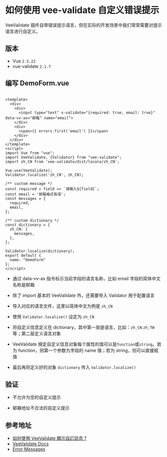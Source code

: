# 如何使用 vee-validate 自定义错误提示

VeeValidate 插件自带错误提示语言，但在实际的开发场景中我们常常需要对提示语言进行自定义。

## 版本

- Vue `2.5.22`
- vue-validate `2.1.7`

## 编写 DemoForm.vue

```vue

<template>
  <div>
    <div>
      <input type="text" v-validate="{required: true, email: true}" data-vv-as="邮箱" name="email">
    </div>
    <div>
      <span>{{ errors.first('email') }}</span>
    </div>
  </div>
</template>
<script>
import Vue from "vue";
import VeeValidate, {Validator} from "vee-validate";
import zh_CN from 'vee-validate/dist/locale/zh_CN';

Vue.use(VeeValidate);
Validator.localize('zh_CN', zh_CN);

/** custom message */
const required = field => `请输入${field}`;
const email = '邮箱格式有误';
const messages = {
  required,
  email,
};

/** custom dictionary */
const dictionary = {
  zh_CN: {
    messages,
  },
};

Validator.localize(dictionary);
export default {
  name: "DemoForm"
};
</script>
```

- 通过 data-vv-as 指令标示当前字段的语言名称，比如 email 字段的简体中文名称是邮箱

- 除了 import 基本的 VeeValidate 外，还需要导入 Validator 用于配置语言

- 导入对应的语言文件，这里以简体中文为例是 `zh_CN`

- 使用 `Validator.localize()` 设定为 `zh_CN`

- 将自定义信息定义在 dictionary，其中第一层是语言，比如：`zh_CN` `zh_TW`等；第二层定义语言对象

- VeeValidate 規定自定义信息对象每个属性的值可以是`function`或`string`。若为 function，则第一个参数为字段的 name 值；若为 string，则可以直接赋值

- 最后再将定义好的对象 `dictionary` 传入 `Validator.localize()`

## 验证

- 不允许为空的自定义提示
  <img :src="$withBase('/images/languages/vue/vee-validate/how-to-use-vee-validate-to-customize-error-message/vee-validate-check-input-required-rule-by-custom-message.png')" alt="">

- 邮箱地址不合法的自定义提示
  <img :src="$withBase('/images/languages/vue/vee-validate/how-to-use-vee-validate-to-customize-error-message/vee-validate-check-input-email-rule-by-custom-message.png')" alt="">

## 参考地址

- [如何使用 VeeValidate 顯示自訂訊息 ?](https://oomusou.io/vue/vee-validate/custom-message/)
- [VeeValidate Docs](https://baianat.github.io/vee-validate/)
- [Error Messages](https://baianat.github.io/vee-validate/guide/messages.html)
